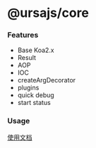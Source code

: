 # @ursajs/core

### Features
- Base Koa2.x
- Result
- AOP
- IOC
- createArgDecorator
- plugins
- quick debug
- start status


### Usage

[使用文档](https://ursajs.github.io/%E6%96%B0%E6%89%8B%E6%8C%87%E5%8D%97/%E6%A1%86%E6%9E%B6%E4%BB%8B%E7%BB%8D.html#%E7%89%B9%E6%80%A7)